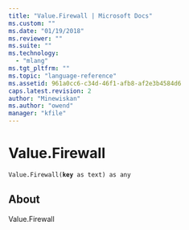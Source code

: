 ```yaml
---
title: "Value.Firewall | Microsoft Docs"
ms.custom: ""
ms.date: "01/19/2018"
ms.reviewer: ""
ms.suite: ""
ms.technology: 
  - "mlang"
ms.tgt_pltfrm: ""
ms.topic: "language-reference"
ms.assetid: 961a0cc6-c34d-46f1-afb8-af2e3b4584d6
caps.latest.revision: 2
author: "Minewiskan"
ms.author: "owend"
manager: "kfile"
---
```

# Value.Firewall
<code>Value.Firewall(**key** as text) as any</code>
## About
Value.Firewall

